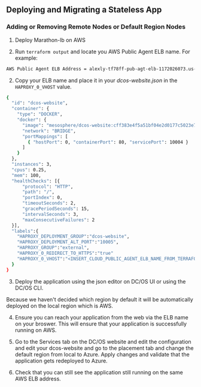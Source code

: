 ## Deploying and Migrating a Stateless App

### Adding or Removing Remote Nodes or Default Region Nodes

1. Deploy Marathon-lb on AWS

1. Run `terraform output` and locate you AWS Public Agent ELB name. For example:
```bash
AWS Public Agent ELB Address = alexly-tf78ff-pub-agt-elb-1172026073.us-east-1.elb.amazonaws.com
```
2. Copy your ELB name and place it in your _dcos-website.json_ in the `HAPROXY_0_VHOST` value. 

```bash 
{
  "id": "dcos-website",
  "container": {
    "type": "DOCKER",
    "docker": {
      "image": "mesosphere/dcos-website:cff383e4f5a51bf04e2d0177c5023e7cebcab3cc",
      "network": "BRIDGE",
      "portMappings": [
        { "hostPort": 0, "containerPort": 80, "servicePort": 10004 }
      ]
    }
  },
  "instances": 3,
  "cpus": 0.25,
  "mem": 100,
  "healthChecks": [{
      "protocol": "HTTP",
      "path": "/",
      "portIndex": 0,
      "timeoutSeconds": 2,
      "gracePeriodSeconds": 15,
      "intervalSeconds": 3,
      "maxConsecutiveFailures": 2
  }],
  "labels":{
    "HAPROXY_DEPLOYMENT_GROUP":"dcos-website",
    "HAPROXY_DEPLOYMENT_ALT_PORT":"10005",
    "HAPROXY_GROUP":"external",
    "HAPROXY_0_REDIRECT_TO_HTTPS":"true"
    "HAPROXY_0_VHOST":"<INSERT_CLOUD_PUBLIC_AGENT_ELB_NAME_FROM_TERRAFORM_OUTPUT>"
  }
}
```

3. Deploy the application using the json editor on DC/OS UI or using the DC/OS CLI. 
 
Because we haven't decided which region by default it will be automatically deployed on the local region which is AWS. 

4. Ensure you can reach your application from the web via the ELB name on your broswer. This will ensure that your application is successfully running on AWS.

5. Go to the Services tab on the DC/OS website and edit the configuration and edit your dcos-website and go to the placement tab and change the default region from local to Azure. Apply changes and validate that the application gets redeployed to Azure.

6. Check that you can still see the application still running on the same AWS ELB address.
